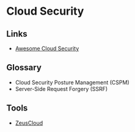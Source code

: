 # Cloud Security

<!--
https://github.com/vchinnipilli/kubestriker
https://github.com/nccgroup/ScoutSuite
https://github.com/cloud-custodian/cloud-custodian
https://github.com/aquasecurity/cloudsploit
https://github.com/cloudquery/cloudquery
https://github.com/Checkmarx/kics
https://github.com/matanolabs/matano
https://github.com/falcosecurity/falco
-->

## Links

- [Awesome Cloud Security](https://github.com/4ndersonLin/awesome-cloud-security)

## Glossary

- Cloud Security Posture Management (CSPM)
- Server-Side Request Forgery (SSRF)

## Tools

- [ZeusCloud](/zeuscloud.md)

